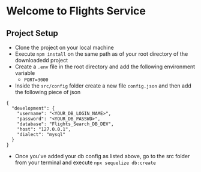 # Welcome to Flights Service

## Project Setup

- Clone the project on your local machine
- Execute `npm install` on the same path as of your root directory of the downloadedd project
- Create a `.env` file in the root directory and add the following environment variable
  - `PORT=3000`
- Inside the `src/config` folder create a new file `config.json` and then add the following piece of json

```
{
  "development": {
    "username": "<YOUR_DB_LOGIN_NAME>",
    "password": "<YOUR_DB_PASSWD>",
    "database": "Flights_Search_DB_DEV",
    "host": "127.0.0.1",
    "dialect": "mysql"
  }
}
```

- Once you've added your db config as listed above, go to the src folder from your terminal and execute `npx sequelize db:create`
